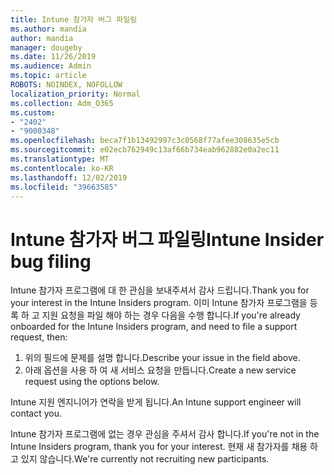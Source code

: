 ```yaml
---
title: Intune 참가자 버그 파일링
ms.author: mandia
author: mandia
manager: dougeby
ms.date: 11/26/2019
ms.audience: Admin
ms.topic: article
ROBOTS: NOINDEX, NOFOLLOW
localization_priority: Normal
ms.collection: Adm_O365
ms.custom:
- "2402"
- "9000348"
ms.openlocfilehash: beca7f1b13492997c3c0568f77afee308635e5cb
ms.sourcegitcommit: e02ecb762949c13af66b734eab962882e0a2ec11
ms.translationtype: MT
ms.contentlocale: ko-KR
ms.lasthandoff: 12/02/2019
ms.locfileid: "39663585"
---
```

# <a name="intune-insider-bug-filing"></a><span data-ttu-id="3aea4-102">Intune 참가자 버그 파일링</span><span class="sxs-lookup"><span data-stu-id="3aea4-102">Intune Insider bug filing</span></span>

<span data-ttu-id="3aea4-103">Intune 참가자 프로그램에 대 한 관심을 보내주셔서 감사 드립니다.</span><span class="sxs-lookup"><span data-stu-id="3aea4-103">Thank you for your interest in the Intune Insiders program.</span></span> <span data-ttu-id="3aea4-104">이미 Intune 참가자 프로그램을 등록 하 고 지원 요청을 파일 해야 하는 경우 다음을 수행 합니다.</span><span class="sxs-lookup"><span data-stu-id="3aea4-104">If you're already onboarded for the Intune Insiders program, and need to file a support request, then:</span></span>

1. <span data-ttu-id="3aea4-105">위의 필드에 문제를 설명 합니다.</span><span class="sxs-lookup"><span data-stu-id="3aea4-105">Describe your issue in the field above.</span></span>
2. <span data-ttu-id="3aea4-106">아래 옵션을 사용 하 여 새 서비스 요청을 만듭니다.</span><span class="sxs-lookup"><span data-stu-id="3aea4-106">Create a new service request using the options below.</span></span>

<span data-ttu-id="3aea4-107">Intune 지원 엔지니어가 연락을 받게 됩니다.</span><span class="sxs-lookup"><span data-stu-id="3aea4-107">An Intune support engineer will contact you.</span></span>

<span data-ttu-id="3aea4-108">Intune 참가자 프로그램에 없는 경우 관심을 주셔서 감사 합니다.</span><span class="sxs-lookup"><span data-stu-id="3aea4-108">If you're not in the Intune Insiders program, thank you for your interest.</span></span> <span data-ttu-id="3aea4-109">현재 새 참가자를 채용 하 고 있지 않습니다.</span><span class="sxs-lookup"><span data-stu-id="3aea4-109">We're currently not recruiting new participants.</span></span>
